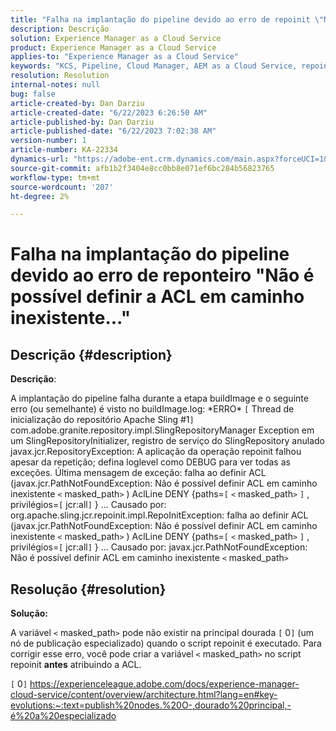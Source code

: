 ```yaml
---
title: "Falha na implantação do pipeline devido ao erro de repoinit \"Não é possível definir a ACL em um caminho inexistente.\""
description: Descrição
solution: Experience Manager as a Cloud Service
product: Experience Manager as a Cloud Service
applies-to: "Experience Manager as a Cloud Service"
keywords: "KCS, Pipeline, Cloud Manager, AEM as a Cloud Service, repoinit"
resolution: Resolution
internal-notes: null
bug: false
article-created-by: Dan Darziu
article-created-date: "6/22/2023 6:26:50 AM"
article-published-by: Dan Darziu
article-published-date: "6/22/2023 7:02:38 AM"
version-number: 1
article-number: KA-22334
dynamics-url: "https://adobe-ent.crm.dynamics.com/main.aspx?forceUCI=1&pagetype=entityrecord&etn=knowledgearticle&id=d10e1cc3-c510-ee11-8f6d-6045bd006793"
source-git-commit: afb1b2f3404e8cc0bb8e071ef6bc284b56823765
workflow-type: tm+mt
source-wordcount: '207'
ht-degree: 2%

---
```


# Falha na implantação do pipeline devido ao erro de reponteiro &quot;Não é possível definir a ACL em caminho inexistente...&quot;

## Descrição {#description}


<b>Descrição</b>:

A implantação do pipeline falha durante a etapa buildImage e o seguinte erro (ou semelhante) é visto no buildImage.log: \*ERRO\* `[` Thread de inicialização do repositório Apache Sling #1`]`  com.adobe.granite.repository.impl.SlingRepositoryManager Exception em um SlingRepositoryInitializer, registro de serviço do SlingRepository anulado javax.jcr.RepositoryException: A aplicação da operação repoinit falhou apesar da repetição; defina loglevel como DEBUG para ver todas as exceções. Última mensagem de exceção: falha ao definir ACL (javax.jcr.PathNotFoundException: Não é possível definir ACL em caminho inexistente `<` masked_path`>` ) AclLine DENY {paths=`[` `<` masked_path`>` `]` , privilégios=`[` jcr:all`]` } ... Causado por: org.apache.sling.jcr.repoinit.impl.RepoInitException: falha ao definir ACL (javax.jcr.PathNotFoundException: Não é possível definir ACL em caminho inexistente `<` masked_path`>` ) AclLine DENY {paths=`[` `<` masked_path`>` `]` , privilégios=`[` jcr:all`]` } ... Causado por: javax.jcr.PathNotFoundException: Não é possível definir ACL em caminho inexistente `<` masked_path`>`


## Resolução {#resolution}


<b>Solução:</b>

A variável `<` masked_path`>`  pode não existir na principal dourada `[` 0`]`  (um nó de publicação especializado) quando o script repoinit é executado.
Para corrigir esse erro, você pode criar a variável `<` masked_path`>`  no script repoinit <b>antes</b> atribuindo a ACL.

`[` 0`]`  https://experienceleague.adobe.com/docs/experience-manager-cloud-service/content/overview/architecture.html?lang=en#key-evolutions:~:text=publish%20nodes.%20O-,dourado%20principal,-é%20a%20especializado
